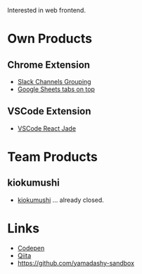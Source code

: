 Interested in web frontend.

# Own Products
## Chrome Extension
- [Slack Channels Grouping](https://github.com/yamadashy/slack-channels-grouping)
- [Google Sheets tabs on top](https://github.com/yamadashy/google-sheets-tabs-on-top)

## VSCode Extension
- [VSCode React Jade](https://github.com/yamadashy/vscode-react-jade)

# Team Products
## kiokumushi
- [kiokumushi](https://twitter.com/kiokumushi) ... already closed.

# Links
- [Codepen](https://codepen.io/yamadashy)
- [Qiita](https://qiita.com/yamadashy)
- https://github.com/yamadashy-sandbox
